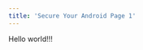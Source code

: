 ```yaml
---
title: 'Secure Your Android Page 1'
---
```


<div class="" markdown="1" style="background-image: url('/user/pages/12.secure-your-android-page-1/secureyourandroid.png'); background-repeat: norepeat norepeat; background-size: auto auto;" >

Hello world!!!

</div>